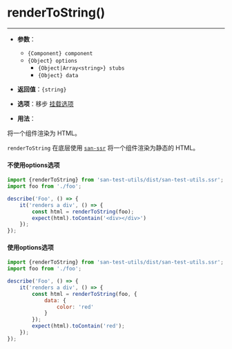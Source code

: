 # renderToString()
---

* **参数**：

    - `{Component} component`
    - `{Object} options`
        * `{Object|Array<string>} stubs`
        * `{Object} data`

* **返回值**：`{string}`

* **选项**：移步 [挂载选项](../attachOptions/index.md)

* **用法**：

将一个组件渲染为 HTML。

`renderToString` 在底层使用 [`san-ssr`](https://github.com/baidu/san-ssr) 将一个组件渲染为静态的 HTML。

#### 不使用options选项

```js
import {renderToString} from 'san-test-utils/dist/san-test-utils.ssr';
import foo from './foo';

describe('Foo', () => {
    it('renders a div', () => {
        const html = renderToString(foo);
        expect(html).toContain('<div></div>')
    });
});
```

#### 使用options选项

```js
import {renderToString} from 'san-test-utils/dist/san-test-utils.ssr';
import foo from './foo';

describe('Foo', () => {
    it('renders a div', () => {
        const html = renderToString(foo, {
            data: {
                color: 'red'
            }
        });
        expect(html).toContain('red');
    });
});
```
